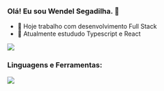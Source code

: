 ### Olá! Eu sou Wendel Segadilha. 👋


- 🔭 Hoje trabalho com desenvolvimento Full Stack
- 🌱 Atualmente estududo Typescript e React

<div>
  <img src="https://github-readme-stats.vercel.app/api?username=wendelsegadilha&show_icons=true&theme=github_dark&count_private=true" />
</div>

### Linguagens e Ferramentas:

<div>
  <img src="https://github-readme-stats.vercel.app/api/top-langs/?username=wendelsegadilha&layout=compact&theme=github_dark" />
</div>
